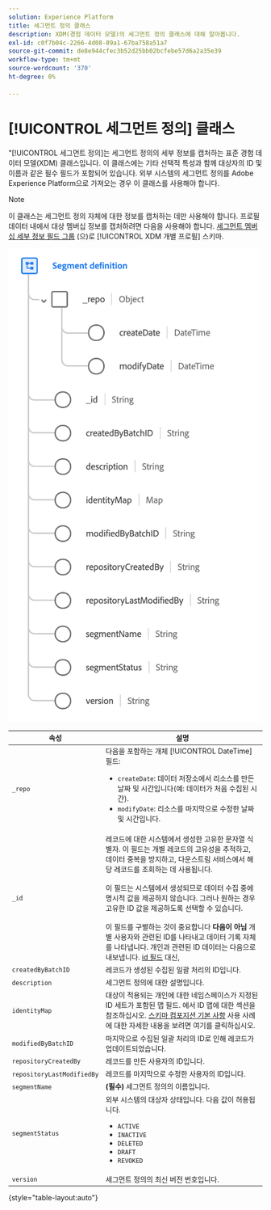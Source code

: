 ```yaml
---
solution: Experience Platform
title: 세그먼트 정의 클래스
description: XDM(경험 데이터 모델)의 세그먼트 정의 클래스에 대해 알아봅니다.
exl-id: c0f7b04c-2266-4d08-89a1-67ba758a51a7
source-git-commit: de8e944cfec3b52d25bb02bcfebe57d6a2a35e39
workflow-type: tm+mt
source-wordcount: '370'
ht-degree: 0%

---
```


# [!UICONTROL 세그먼트 정의] 클래스

&quot;[!UICONTROL 세그먼트 정의]는 세그먼트 정의의 세부 정보를 캡처하는 표준 경험 데이터 모델(XDM) 클래스입니다. 이 클래스에는 기타 선택적 특성과 함께 대상자의 ID 및 이름과 같은 필수 필드가 포함되어 있습니다. 외부 시스템의 세그먼트 정의를 Adobe Experience Platform으로 가져오는 경우 이 클래스를 사용해야 합니다.

>[!NOTE]
>
>이 클래스는 세그먼트 정의 자체에 대한 정보를 캡처하는 데만 사용해야 합니다. 프로필 데이터 내에서 대상 멤버십 정보를 캡처하려면 다음을 사용해야 합니다. [세그먼트 멤버십 세부 정보 필드 그룹](../field-groups/profile/segmentation.md) (으)로 [!UICONTROL XDM 개별 프로필] 스키마.

![](../images/classes/segment-definition.png)

| 속성 | 설명 |
| --- | --- |
| `_repo` | 다음을 포함하는 개체 [!UICONTROL DateTime] 필드: <ul><li>`createDate`: 데이터 저장소에서 리소스를 만든 날짜 및 시간입니다(예: 데이터가 처음 수집된 시간).</li><li>`modifyDate`: 리소스를 마지막으로 수정한 날짜 및 시간입니다.</li></ul> |
| `_id` | 레코드에 대한 시스템에서 생성한 고유한 문자열 식별자. 이 필드는 개별 레코드의 고유성을 추적하고, 데이터 중복을 방지하고, 다운스트림 서비스에서 해당 레코드를 조회하는 데 사용됩니다.<br><br>이 필드는 시스템에서 생성되므로 데이터 수집 중에 명시적 값을 제공하지 않습니다. 그러나 원하는 경우 고유한 ID 값을 제공하도록 선택할 수 있습니다.<br><br>이 필드를 구별하는 것이 중요합니다 **다음이 아님** 개별 사용자와 관련된 ID를 나타내고 데이터 기록 자체를 나타냅니다. 개인과 관련된 ID 데이터는 다음으로 내보냅니다. [id 필드](../schema/composition.md#identity) 대신, |
| `createdByBatchID` | 레코드가 생성된 수집된 일괄 처리의 ID입니다. |
| `description` | 세그먼트 정의에 대한 설명입니다. |
| `identityMap` | 대상이 적용되는 개인에 대한 네임스페이스가 지정된 ID 세트가 포함된 맵 필드. 에서 ID 맵에 대한 섹션을 참조하십시오. [스키마 컴포지션 기본 사항](../schema/composition.md#identityMap) 사용 사례에 대한 자세한 내용을 보려면 여기를 클릭하십시오. |
| `modifiedByBatchID` | 마지막으로 수집된 일괄 처리의 ID로 인해 레코드가 업데이트되었습니다. |
| `repositoryCreatedBy` | 레코드를 만든 사용자의 ID입니다. |
| `repositoryLastModifiedBy` | 레코드를 마지막으로 수정한 사용자의 ID입니다. |
| `segmentName` | **(필수)** 세그먼트 정의의 이름입니다. |
| `segmentStatus` | 외부 시스템의 대상자 상태입니다. 다음 값이 허용됩니다. <ul><li>`ACTIVE`</li><li>`INACTIVE`</li><li>`DELETED`</li><li>`DRAFT`</li><li>`REVOKED`</li></ul> |
| `version` | 세그먼트 정의의 최신 버전 번호입니다. |

{style="table-layout:auto"}
